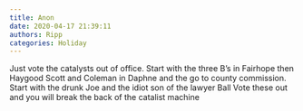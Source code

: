 ```yaml
---
title: Anon
date: 2020-04-17 21:39:11
authors: Ripp
categories: Holiday
---
```


 Just vote the catalysts out of office.  Start with the three B’s in Fairhope then Haygood Scott and Coleman in Daphne and the go to county commission. Start with the drunk Joe and the idiot son of the lawyer Ball
Vote these out and you will break the back of the catalist machine